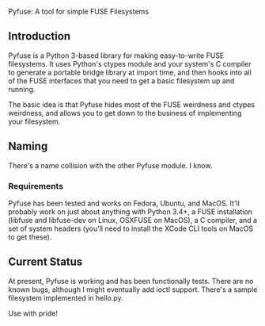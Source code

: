 Pyfuse: A tool for simple FUSE Filesystems

## Introduction ##

Pyfuse is a Python 3-based library for making easy-to-write FUSE filesystems.
It uses Python's ctypes module and your system's C compiler to generate a
portable bridge library at import time, and then hooks into all of the FUSE
interfaces that you need to get a basic filesystem up and running.

The basic idea is that Pyfuse hides most of the FUSE weirdness and ctypes
weirdness, and allows you to get down to the business of implementing
your filesystem.

## Naming ##

There's a name collision with the other Pyfuse module. I know.

### Requirements ##

Pyfuse has been tested and works on Fedora, Ubuntu, and MacOS. It'll probably
work on just about anything with Python 3.4+, a FUSE installation (libfuse and
libfuse-dev on Linux, OSXFUSE on MacOS), a C compiler, and a set of system
headers (you'll need to install the XCode CLI tools on MacOS to get these).

## Current Status ##

At present, Pyfuse is working and has been functionally tests. There are no
known bugs, although I might eventually add ioctl support. There's a sample
filesystem implemented in hello.py.

Use with pride!
